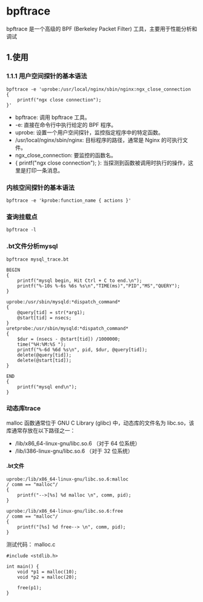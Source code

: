 # bpftrace
bpftrace 是一个高级的 BPF (Berkeley Packet Filter) 工具，主要用于性能分析和调试
## 1.使用
### 1.1.1 用户空间探针的基本语法
```
bpftrace -e 'uprobe:/usr/local/nginx/sbin/nginx:ngx_close_connection
{
    printf("ngx close connection");
}'
```
- bpftrace: 调用 bpftrace 工具。
- -e: 直接在命令行中执行给定的 BPF 程序。
- uprobe: 设置一个用户空间探针，监控指定程序中的特定函数。
- /usr/local/nginx/sbin/nginx: 目标程序的路径，通常是 Nginx 的可执行文件。
- ngx_close_connection: 要监控的函数名。
- { printf("ngx close connection"); }: 当探测到函数被调用时执行的操作，这里是打印一条消息。
### 内核空间探针的基本语法
```
bpftrace -e 'kprobe:function_name { actions }'
```
### 查询挂载点
```
bpftrace -l
```
### .bt文件分析mysql
```
bpftrace mysql_trace.bt
```
```
BEGIN
{
    printf("mysql begin, Hit Ctrl + C to end.\n");
    printf("%-10s %-6s %6s %s\n","TIME(ms)","PID","MS","QUERY");
}

uprobe:/usr/sbin/mysqld:*dispatch_command*
{
    @query[tid] = str(*arg1);
    @start[tid] = nsecs;
}
uretprobe:/usr/sbin/mysqld:*dispatch_command*
{
    $dur = (nsecs - @start[tid]) /1000000;
    time("%H:%M:%S ");
    printf("%-6d %6d %s\n", pid, $dur, @query[tid]);
    delete(@query[tid]);
    delete(@start[tid]);
}

END
{
    printf("mysql end\n");
}    
```
### 动态库trace
malloc 函数通常位于 GNU C Library (glibc) 中，动态库的文件名为 libc.so，该库通常存放在以下路径之一：
- /lib/x86_64-linux-gnu/libc.so.6 （对于 64 位系统）
- /lib/i386-linux-gnu/libc.so.6 （对于 32 位系统）
#### .bt文件
```
uprobe:/lib/x86_64-linux-gnu/libc.so.6:malloc
/ comm == "malloc"/
{
    printf("-->[%s] %d malloc \n", comm, pid);
}

uprobe:/lib/x86_64-linux-gnu/libc.so.6:free
/ comm == "malloc"/
{
    printf("[%s] %d free--> \n", comm, pid);
}
```
测试代码：
malloc.c
```
#include <stdlib.h>

int main() {
    void *p1 = malloc(10);
    void *p2 = malloc(20);

    free(p1);
}
```

